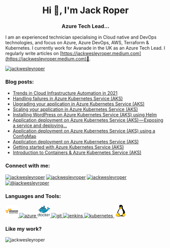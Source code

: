 <h1 align="center">Hi 👋, I'm Jack Roper</h1>
<h3 align="center">Azure Tech Lead...</h3>

I am an experienced technician specialising in Cloud native and DevOps technologies, and focus on Azure, Azure DevOps, AWS, Terraform & Kubernetes. I currently work for Avanade in the UK as an Azure Tech Lead. I regularly write articles on [https://jackwesleyroper.medium.com](https://jackwesleyroper.medium.com)📝.

<p align="left"> <a href="https://twitter.com/jackwesleyroper" target="blank"><img src="https://img.shields.io/twitter/follow/jackwesleyroper?logo=twitter&style=for-the-badge" alt="jackwesleyroper" /></a> </p>

### Blog posts:
<!-- BLOG-POST-LIST:START -->
- [Trends in Cloud Infrastructure Automation in 2021](https://faun.pub/trends-in-cloud-infrastructure-automation-in-2021-4a47cfd6cbb8?source=rss-f8c0d8b1b817------2)
- [Handling failures in Azure Kubernetes Service &lpar;AKS&rpar;](https://faun.pub/handling-failures-in-azure-kubernetes-service-aks-46cae8d2cc?source=rss-f8c0d8b1b817------2)
- [Upgrading your application in Azure Kubernetes Service &lpar;AKS&rpar;](https://faun.pub/upgrading-your-application-in-azure-kubernetes-service-aks-c67d8fc5c482?source=rss-f8c0d8b1b817------2)
- [Scaling your application in Azure Kubernetes Service &lpar;AKS&rpar;](https://faun.pub/scaling-your-application-in-azure-kubernetes-service-aks-3c33278bf7ae?source=rss-f8c0d8b1b817------2)
- [Installing WordPress on Azure Kubernetes Service &lpar;AKS&rpar; using Helm](https://faun.pub/installing-wordpress-on-azure-kubernetes-service-aks-using-helm-5dfea5ef8d76?source=rss-f8c0d8b1b817------2)
- [Application deployment on Azure Kubernetes Service &lpar;AKS&rpar; — Exposing a service and deploying…](https://faun.pub/application-deployment-on-azure-kubernetes-service-aks-exposing-a-service-and-deploying-523ebae407bc?source=rss-f8c0d8b1b817------2)
- [Application deployment on Azure Kubernetes Service &lpar;AKS&rpar; using a ConfigMap](https://faun.pub/application-deployment-on-azure-kubernetes-service-aks-using-a-configmap-51284d1d5785?source=rss-f8c0d8b1b817------2)
- [Application deployment on Azure Kubernetes Service &lpar;AKS&rpar;](https://faun.pub/application-deployment-on-azure-kubernetes-service-aks-12c5920d4544?source=rss-f8c0d8b1b817------2)
- [Getting started with Azure Kubernetes Service &lpar;AKS&rpar;](https://faun.pub/getting-started-with-azure-kubernetes-service-aks-1b2a58fc4096?source=rss-f8c0d8b1b817------2)
- [Introduction to Containers &amp; Azure Kubernetes Service &lpar;AKS&rpar;](https://faun.pub/introduction-to-containers-azure-kubernetes-service-aks-eca5ae121390?source=rss-f8c0d8b1b817------2)
<!-- BLOG-POST-LIST:END -->

<h3 align="left">Connect with me:</h3>
<p align="left">
<a href="https://dev.to/jackwesleyroper" target="blank"><img align="center" src="https://cdn.jsdelivr.net/npm/simple-icons@3.0.1/icons/dev-dot-to.svg" alt="jackwesleyroper" height="30" width="40" /></a>
<a href="https://twitter.com/jackwesleyroper" target="blank"><img align="center" src="https://raw.githubusercontent.com/rahuldkjain/github-profile-readme-generator/master/src/images/icons/Social/twitter.svg" alt="jackwesleyroper" height="30" width="40" /></a>
<a href="https://linkedin.com/in/jackwesleyroper" target="blank"><img align="center" src="https://raw.githubusercontent.com/rahuldkjain/github-profile-readme-generator/master/src/images/icons/Social/linked-in-alt.svg" alt="jackwesleyroper" height="30" width="40" /></a>
<a href="https://medium.com/@jackwesleyroper" target="blank"><img align="center" src="https://raw.githubusercontent.com/rahuldkjain/github-profile-readme-generator/master/src/images/icons/Social/medium.svg" alt="@jackwesleyroper" height="30" width="40" /></a>
</p>

<h3 align="left">Languages and Tools:</h3>
<p align="left"> <a href="https://aws.amazon.com" target="_blank"> <img src="https://raw.githubusercontent.com/devicons/devicon/master/icons/amazonwebservices/amazonwebservices-original-wordmark.svg" alt="aws" width="40" height="40"/> </a> <a href="https://azure.microsoft.com/en-in/" target="_blank"> <img src="https://www.vectorlogo.zone/logos/microsoft_azure/microsoft_azure-icon.svg" alt="azure" width="40" height="40"/> </a> <a href="https://www.docker.com/" target="_blank"> <img src="https://raw.githubusercontent.com/devicons/devicon/master/icons/docker/docker-original-wordmark.svg" alt="docker" width="40" height="40"/> </a> <a href="https://git-scm.com/" target="_blank"> <img src="https://www.vectorlogo.zone/logos/git-scm/git-scm-icon.svg" alt="git" width="40" height="40"/> </a> <a href="https://www.jenkins.io" target="_blank"> <img src="https://www.vectorlogo.zone/logos/jenkins/jenkins-icon.svg" alt="jenkins" width="40" height="40"/> </a> <a href="https://kubernetes.io" target="_blank"> <img src="https://www.vectorlogo.zone/logos/kubernetes/kubernetes-icon.svg" alt="kubernetes" width="40" height="40"/> </a> <a href="https://www.linux.org/" target="_blank"> <img src="https://raw.githubusercontent.com/devicons/devicon/master/icons/linux/linux-original.svg" alt="linux" width="40" height="40"/> </a> </p>

<h3 align="left">Like my work?</h3>
<p><a href="https://www.buymeacoffee.com/jackwesleyroper"> <img align="left" src="https://cdn.buymeacoffee.com/buttons/v2/default-yellow.png" height="50" width="210" alt="jackwesleyroper" /></a></p><br><br>